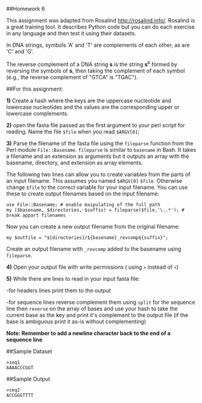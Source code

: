 ##Homework 6

This assignment was adapted from Rosalind http://rosalind.info/. Rosalind is a great training tool. It describes Python code but you can do each exercise in any language and then test it using their datasets.

In DNA strings, symbols 'A' and 'T' are complements of each other, as are 'C' and 'G'.

The reverse complement of a DNA string **s** is the string **s<sup>c</sup>** formed by reversing the symbols of **s**, then taking the complement of each symbol (e.g., the reverse complement of "GTCA" is "TGAC").

##For this assignment:

**1)** Create a hash where the keys are the uppercase nucleotide and lowercase nucleotides and the values are the corresponding upper or lowercase complements.

**2)** open the fasta file passed as the first argument to your perl script for reading. Name the file `$file` when you read `$ARGV[0]`;

**3)** Parse the filename of the fasta file using the `fileparse` function from the Perl module `File::Basename`. `fileparse` is similar to `basename` in Bash. It takes a filename and an extension as arguments but it outputs an array with the basename, directory, and extension as array elements.

The following two lines can allow you to create variables from the parts of an input filename. This assumes you named `$ARGV[0]` `$file`. Otherwise change `$file` to the correct variable for your input filename. You can use these to create output filenames based on the input filename:

```
use File::Basename; # enable maipulating of the full path
my ($basename, $directories, $suffix) = fileparse($file,'\..*'); # break appart filenames
```

Now you can create a new output filename from the original filename:

```
my $outfile = "${directories}/${basename}_revcomp${suffix}";
```

Create an output filename with `_revcomp` added to the basename using `fileparse`.

**4)** Open your output file with write permissions ( using `>` instead of `<`)

**5)** While there are lines to read in your input fasta file: 

-for headers lines print them to the output

-for sequence lines reverse complement them using `split` for the sequence line then `reverse` on the array of bases and use your hash to take the current base as the key and print it's complement to the output file (if the base is ambiguous print it as-is without complementing)

**Note: Remember to add a newline character back to the end of a sequence line**


##Sample Dataset

```
>seq1
AAAACCCGGT
```

##Sample Output

```
>seq2
ACCGGGTTTT
```
